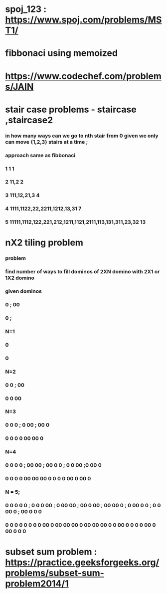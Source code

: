 # spoj_123 : https://www.spoj.com/problems/MST1/
# fibbonaci using memoized
# https://www.codechef.com/problems/JAIN
# stair case problems  - staircase ,staircase2 
### in how many ways can we go to nth stair from 0 given we only can move {1,2,3} stairs at a time ;
### approach same as fibbonaci 
### 1 1                                                         1
### 2 11,2                                                      2
### 3 111,12,21,3                                               4
### 4 1111,1122,22,2211,1212,13,31                              7
### 5 11111,1112,122,221,212,1211,1121,2111,113,131,311,23,32   13
# nX2 tiling problem 
### problem
### find number of ways to fill dominos of 2XN domino  with 2X1 or 1X2 domino 
### given dominos 
### 0 ; 00
### 0 ;
### N=1    
### 0
### 0
### N=2
### 0 0 ; 00 
### 0 0	  00
### N=3
### 0 0 0 ; 0 00 ; 00 0
### 0 0 0   0 00   00 0
### N=4 
### 0 0 0 0 ; 00 00 ; 00 0 0 ; 0 0 00 ;0 00 0 
### 0 0 0 0   00 00   00 0 0   0 0 00  0 00 0
### N = 5; 
### 0 0 0 0 0 ; 0 0 0 00 ; 0  00 00 ; 00 0 00 ; 00 00 0 ; 0 00 0 0 ; 0 0 00 0 ; 00 0 0 0  
### 0 0 0 0 0   0 0 0 00   0  00 00   00 0 00   00 00 0   0 00 0 0   0 0 00 0   00 0 0 0
# subset sum problem : https://practice.geeksforgeeks.org/problems/subset-sum-problem2014/1
